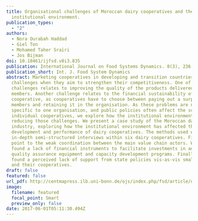 ```yaml
---
title: Organisational challenges of Moroccan dairy cooperatives and the
  institutional environment.
publication_types:
  - "2"
authors:
  - Nora Ourabah Haddad
  - Giel Ton
  - Mohamed Taher Sraïri
  - Jos Bijman
doi: 10.18461/ijfsd.v8i3.835
publication: International Journal on Food Systems Dynamics. 8(3), 236-249.
publication_short: Int. J. Food System Dynamics
abstract: Marketing cooperatives in developing and transition countries face
  challenges when they aim to strengthen their competitiveness. One of these
  challenges relates to improving the quality of the products delivered by their
  members. Another challenge relates to the financial sustainability of the
  cooperative, as cooperatives have to choose between paying out a surplus to
  members and retaining it in the organisation. As these problems are not
  specific to one organisation, and public policies often affect the scope for
  individual cooperatives, we explore how the institutional environment helps in
  reducing those challenges. We present a case study of the Moroccan dairy
  industry, exploring how the institutional environment has affected the
  development and performance of dairy cooperatives. The methods used were
  in-depth semi-structured interviews within six dairy cooperatives. Findings
  point to the weak coordination between the main value chain actors. We also
  found a lack of financial instruments to facilitate investments in adequate
  quality assurance equipment and capacity development programs. Finally, we
  found a perceived lack of support from state policies vis-as-vis smallholders
  and their cooperatives.
draft: false
featured: false
url_pdf: http://centmapress.ilb.uni-bonn.de/ojs/index.php/fsd/article/download/835/720
image:
  filename: featured
  focal_point: Smart
  preview_only: false
date: 2017-06-01T05:11:30.494Z
---
```


